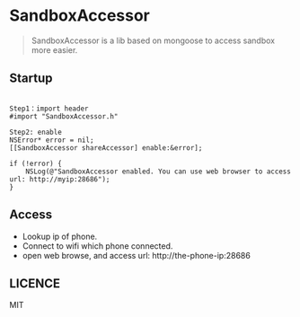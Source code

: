 # SandboxAccessor

> SandboxAccessor is a lib based on mongoose to access sandbox more easier.

## Startup

```

Step1：import header
#import "SandboxAccessor.h"

Step2: enable
NSError* error = nil;    
[[SandboxAccessor shareAccessor] enable:&error];

if (!error) {
    NSLog(@"SandboxAccessor enabled. You can use web browser to access url: http://myip:28686");
}
```

## Access

* Lookup ip of phone. 
* Connect to wifi which phone connected.
* open web browse, and access url: http://the-phone-ip:28686

## LICENCE 

MIT